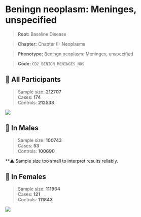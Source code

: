# Beningn neoplasm: Meninges, unspecified

> **Root:** Baseline Disease  

> **Chapter:** Chapter II- Neoplasms  

> **Phenotype:** Beningn neoplasm: Meninges, unspecified  

> **Code:** `CD2_BENIGN_MENINGES_NOS`

## 🧪 All Participants  
> Sample size: **212707**  
> Cases: **174**  
> Controls: **212533**
<img src="/Disease/Figures/ALL/Incidence/CD2_BENIGN_MENINGES_NOS.png"/>
<CsvTable src="/Disease/Data/ALL/Incidence/COX_CD2_BENIGN_MENINGES_NOS.csv" label="🔍 View full results" />

## 👨 In Males  
> Sample size: **100743**  
> Cases: **53**  
> Controls: **100690**

**⚠️ Sample size too small to interpret results reliably.


## 👩 In Females  
> Sample size: **111964**  
> Cases: **121**  
> Controls: **111843**
<img src="/Disease/Figures/Female/Incidence/CD2_BENIGN_MENINGES_NOS.png"/>
<CsvTable src="/Disease/Data/Female/Incidence/COX_CD2_BENIGN_MENINGES_NOS.csv" label="🔍 View full results" />
